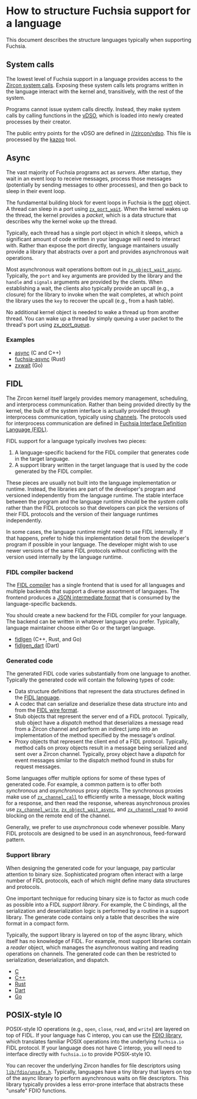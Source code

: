 # How to structure Fuchsia support for a language

This document describes the structure languages typically when supporting
Fuchsia.

## System calls

The lowest level of Fuchsia support in a language provides access to the
[Zircon system calls](/docs/reference/syscalls/).
Exposing these system calls lets programs written in the language interact with
the kernel and, transitively, with the rest of the system.

Programs cannot issue system calls directly. Instead, they make system calls by
calling functions in the [vDSO](/docs/concepts/kernel/vdso.md),
which is loaded into newly created processes by their creator.

The public entry points for the vDSO are defined in
[//zircon/vdso](/zircon/vdso/).
This file is processed by the [kazoo](/docs/concepts/kernel/vdso.md#kazoo-tool)
tool.

## Async

The vast majority of Fuchsia programs act as *servers*. After startup, they wait
in an event loop to receive messages, process those messages (potentially by
sending messages to other processes), and then go back to sleep in their event
loop.

The fundamental building block for event loops in Fuchsia is the
[port](/docs/reference/kernel_objects/port.md)
object. A thread can sleep in a port using
[`zx_port_wait`](/docs/reference/syscalls/port_wait.md).
When the kernel wakes up the thread, the kernel provides a *packet*, which is a
data structure that describes why the kernel woke up the thread.

Typically, each thread has a single port object in which it sleeps, which a
significant amount of code written in your language will need to interact with.
Rather than expose the port directly, language mantainers usually provide
a library that abstracts over a port and provides asynchronous wait operations.

Most asynchronous wait operations bottom out in
[`zx_object_wait_async`](/docs/reference/syscalls/object_wait_async.md). Typically, the `port` and `key`
arguments are provided by the library and the `handle` and `signals`
arguments are provided by the clients. When establishing a wait, the clients
also typically provide an upcall (e.g., a closure) for the library to invoke
when the wait completes, at which point the library uses the `key` to recover
the upcall (e.g., from a hash table).

No additional kernel object is needed to wake a thread up from another thread.
You can wake up a thread by simply queuing a user packet to the thread's port
using
[zx_port_queue](/docs/reference/syscalls/port_queue.md).

### Examples

* [async](/zircon/system/ulib/async)
  (C and C++)
* [fuchsia-async](/src/lib/fuchsia-async/) (Rust)
* [zxwait](https://fuchsia.googlesource.com/third_party/go/+/master/src/syscall/zx/zxwait/) (Go)

## FIDL

The Zircon kernel itself largely provides memory management, scheduling, and
interprocess communication. Rather than being provided directly by the kernel,
the bulk of the system interface is actually provided through interprocess
communication, typically using [channels](/docs/reference/kernel_objects/channel.md).
The protocols used for interprocess communication are defined in
[Fuchsia Interface Definition Language (FIDL)](../fidl/README.md).

FIDL support for a language typically involves two pieces:

1. A language-specific backend for the FIDL compiler that generates code in the
   target language.
2. A support library written in the target language that is used by the code
   generated by the FIDL compiler.

These pieces are usually not built into the language implementation or runtime.
Instead, the libraries are part of the developer's program and versioned
independently from the language runtime. The stable interface between the
program and the language runtime should be the *system calls* rather than the
FIDL protocols so that developers can pick the versions of their FIDL
protocols and the version of their language runtimes independently.

In some cases, the language runtime might need to use FIDL internally. If that
happens, prefer to hide this implementation detail from the developer's program
if possible in your language. The developer might wish to use newer versions of
the same FIDL protocols without conflicting with the version used internally by
the language runtime.

### FIDL compiler backend

The [FIDL compiler](/zircon/tools/fidl/)
has a single frontend that is used for all languages and multiple backends that
support a diverse assortment of languages. The frontend produces a
[JSON intermediate format](/docs/development/languages/fidl/reference/json-ir.md)
that is consumed by the language-specific backends.

You should create a new backend for the FIDL compiler for your language. The
backend can be written in whatever language you prefer. Typically, language
maintainer choose either Go or the target language.

 * [fidlgen](/garnet/go/src/fidl/compiler/backend) (C++, Rust, and Go)
 * [fidlgen_dart](https://fuchsia.googlesource.com/topaz/+/master/bin/fidlgen_dart) (Dart)

### Generated code

The generated FIDL code varies substantially from one language to another.
Typically the generated code will contain the following types of code:

* Data structure definitions that represent the data structures defined in the
  [FIDL language](/docs/development/languages/fidl/reference/language.md).
* A codec that can serialize and deserialize these data structure into and from
  the [FIDL wire format](/docs/development/languages/fidl/reference/wire-format/README.md).
* Stub objects that represent the server end of a FIDL protocol. Typically,
  stub object have a *dispatch* method that deserializes a message read from a
  Zircon channel and perform an indirect jump into an implementation of the
  method specified by the message's *ordinal*.
* Proxy objects that represent the client end of a FIDL protocol. Typically,
  method calls on proxy objects result in a message being serialized and
  sent over a Zircon channel. Typically, proxy object have a *dispatch* for
  event messages similar to the dispatch method found in stubs for request
  messages.

Some languages offer multiple options for some of these types of generated code.
For example, a common pattern is to offer both *synchronous* and *asynchronous*
proxy objects. The synchronous proxies make use of
[`zx_channel_call`](/docs/reference/syscalls/channel_call.md)
to efficiently write a message, block waiting for a response, and then read the
response, whereas asynchronous proxies use
[`zx_channel_write`](/docs/reference/syscalls/channel_write.md),
[`zx_object_wait_async`](/docs/reference/syscalls/object_wait_async.md),
and
[`zx_channel_read`](/docs/reference/syscalls/channel_read.md)
to avoid blocking on the remote end of the channel.

Generally, we prefer to use *asynchronous* code whenever possible. Many FIDL
protocols are designed to be used in an asynchronous, feed-forward pattern.

### Support library

When designing the generated code for your language, pay particular attention to
binary size. Sophisticated program often interact with a large number of FIDL
protocols, each of which might define many data structures and protocols.

One important technique for reducing binary size is to factor as much code as
possible into a FIDL *support library*. For example, the C bindings, all the
serialization and deserialization logic is performed by a routine in a support
library. The generate code contains only a table that describes the wire format
in a compact form.

Typically, the support library is layered on top of the async library, which
itself has no knowledge of FIDL. For example, most support libraries contain a
*reader* object, which manages the asynchronous waiting and reading operations
on channels. The generated code can then be restricted to serialization,
deserialization, and dispatch.

 * [C](/zircon/system/ulib/fidl)
 * [C++](/sdk/lib/fidl/cpp/)
 * [Rust](/src/lib/fidl/rust/fidl)
 * [Dart](https://fuchsia.googlesource.com/topaz/+/master/public/dart/fidl/)
 * [Go](https://fuchsia.googlesource.com/third_party/go/+/master/src/syscall/zx/fidl/)

## POSIX-style IO

POSIX-style IO operations (e.g., `open`, `close`, `read`, and `write`) are
layered on top of FIDL. If your language has C interop, you can use the
[FDIO library](/zircon/system/ulib/fdio),
which translates familiar POSIX operations into the underlying `fuchsia.io` FIDL
protocol. If your language does not have C interop, you will need to interface
directly with `fuchsia.io` to provide POSIX-style IO.

You can recover the underlying Zircon handles for file descriptors using [`lib/fdio/unsafe.h`](/zircon/system/ulib/fdio/include/lib/fdio/unsafe.h).
Typically, languages have a tiny library that layers on top of the async library
to perform asynchronous waits on file descriptors. This library typically
provides a less error-prone interface that abstracts these "unsafe" FDIO
functions.
